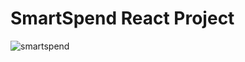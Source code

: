 # SmartSpend React Project
![smartspend](https://github.com/Gleicianegaldino/SmartSpend/assets/78940661/ff82e9ec-e5a9-4546-bb57-6fdc392fe29c)




